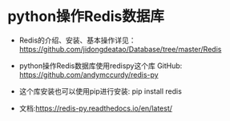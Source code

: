 # python操作Redis数据库
- Redis的介绍、安装、基本操作详见：
https://github.com/jidongdeatao/Database/tree/master/Redis

- python操作Redis数据库使用redispy这个库
    GitHub:
    https://github.com/andymccurdy/redis-py
- 这个库安装也可以使用pip进行安装:
    pip install redis
- 文档:https://redis-py.readthedocs.io/en/latest/

